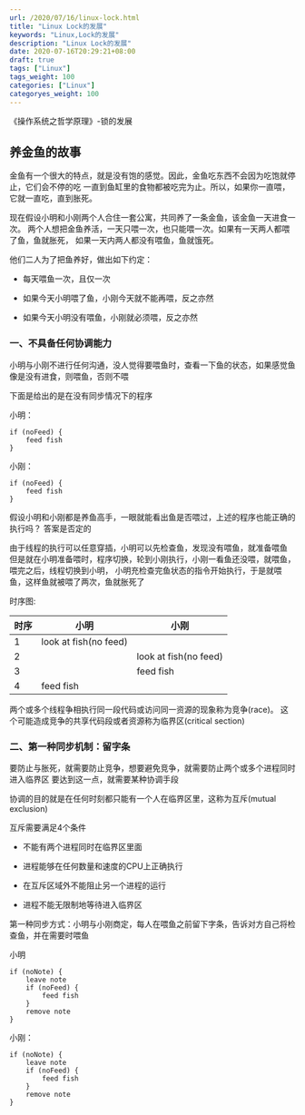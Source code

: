 ```yaml
---
url: /2020/07/16/linux-lock.html
title: "Linux Lock的发展"
keywords: "Linux,Lock的发展"
description: "Linux Lock的发展"
date: 2020-07-16T20:29:21+08:00
draft: true
tags: ["Linux"]
tags_weight: 100
categories: ["Linux"]
categoryes_weight: 100
---
```


《操作系统之哲学原理》-锁的发展

## 养金鱼的故事

金鱼有一个很大的特点，就是没有饱的感觉。因此，金鱼吃东西不会因为吃饱就停止，它们会不停的吃
一直到鱼缸里的食物都被吃完为止。所以，如果你一直喂，它就一直吃，直到胀死。

现在假设小明和小刚两个人合住一套公寓，共同养了一条金鱼，该金鱼一天进食一次。
两个人想把金鱼养活，一天只喂一次，也只能喂一次。如果有一天两人都喂了鱼，鱼就胀死，
如果一天内两人都没有喂鱼，鱼就饿死。

他们二人为了把鱼养好，做出如下约定：
- 每天喂鱼一次，且仅一次

- 如果今天小明喂了鱼，小刚今天就不能再喂，反之亦然

- 如果今天小明没有喂鱼，小刚就必须喂，反之亦然

### 一、不具备任何协调能力

小明与小刚不进行任何沟通，没人觉得要喂鱼时，查看一下鱼的状态，如果感觉鱼像是没有进食，则喂鱼，否则不喂

下面是给出的是在没有同步情况下的程序

小明：
```
if (noFeed) {
    feed fish
}
```
小刚：
```
if (noFeed) {
    feed fish
}
```

假设小明和小刚都是养鱼高手，一眼就能看出鱼是否喂过，上述的程序也能正确的执行吗？
答案是否定的

由于线程的执行可以任意穿插，小明可以先检查鱼，发现没有喂鱼，就准备喂鱼
但是就在小明准备喂时，程序切换，轮到小刚执行，小刚一看鱼还没喂，就喂鱼，喂完之后，线程切换到小明，
小明充检查完鱼状态的指令开始执行，于是就喂鱼，这样鱼就被喂了两次，鱼就胀死了

时序图:

时序|小明|小刚
---|---|---
1|look at fish(no feed)|
2| |look at fish(no feed)
3| |feed fish
4|feed fish|


两个或多个线程争相执行同一段代码或访问同一资源的现象称为竞争(race)。
这个可能造成竞争的共享代码段或者资源称为临界区(critical section)

### 二、第一种同步机制：留字条

要防止与胀死，就需要防止竞争，想要避免竞争，就需要防止两个或多个进程同时进入临界区
要达到这一点，就需要某种协调手段

协调的目的就是在任何时刻都只能有一个人在临界区里，这称为互斥(mutual exclusion)

互斥需要满足4个条件

- 不能有两个进程同时在临界区里面

- 进程能够在任何数量和速度的CPU上正确执行

- 在互斥区域外不能阻止另一个进程的运行

- 进程不能无限制地等待进入临界区

第一种同步方式：小明与小刚商定，每人在喂鱼之前留下字条，告诉对方自己将检查鱼，并在需要时喂鱼

小明

```
if (noNote) {
    leave note
    if (noFeed) {
        feed fish
    }
    remove note
}
```

小刚：
```
if (noNote) {
    leave note
    if (noFeed) {
        feed fish
    }
    remove note
}
```
